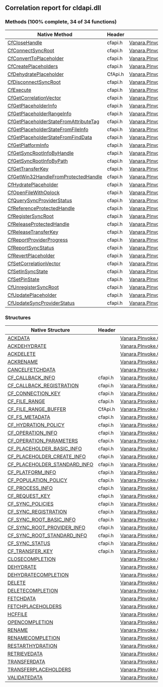 ## Correlation report for cldapi.dll  
### Methods (100% complete, 34 of 34 functions)  
Native Method | Header | Managed Method  
--- | --- | ---  
[CfCloseHandle](http://msdn2.microsoft.com/en-us/library/ECBEF685-0769-4AEA-8A0F-D5FBB70CBB09) | cfapi.h | [Vanara.PInvoke.CldApi.CfCloseHandle](https://github.com/dahall/Vanara/search?l=C%23&q=CfCloseHandle)  
[CfConnectSyncRoot](http://msdn2.microsoft.com/en-us/library/287DA978-9797-48DF-9C90-BA53BB82475C) | cfapi.h | [Vanara.PInvoke.CldApi.CfConnectSyncRoot](https://github.com/dahall/Vanara/search?l=C%23&q=CfConnectSyncRoot)  
[CfConvertToPlaceholder](http://msdn2.microsoft.com/en-us/library/FDDE9CB0-E1A2-46D6-94E0-228495675271) | cfapi.h | [Vanara.PInvoke.CldApi.CfConvertToPlaceholder](https://github.com/dahall/Vanara/search?l=C%23&q=CfConvertToPlaceholder)  
[CfCreatePlaceholders](http://msdn2.microsoft.com/en-us/library/96A6F62E-7F14-40B5-AB57-260DC9B1DF89) | cfapi.h | [Vanara.PInvoke.CldApi.CfCreatePlaceholders](https://github.com/dahall/Vanara/search?l=C%23&q=CfCreatePlaceholders)  
[CfDehydratePlaceholder](https://www.google.com/search?num=5&q=CfDehydratePlaceholder+site%3Amicrosoft.com) | CfApi.h | [Vanara.PInvoke.CldApi.CfDehydratePlaceholder](https://github.com/dahall/Vanara/search?l=C%23&q=CfDehydratePlaceholder)  
[CfDisconnectSyncRoot](http://msdn2.microsoft.com/en-us/library/AB09804A-257B-49A2-861E-B6E102D45182) | cfapi.h | [Vanara.PInvoke.CldApi.CfDisconnectSyncRoot](https://github.com/dahall/Vanara/search?l=C%23&q=CfDisconnectSyncRoot)  
[CfExecute](http://msdn2.microsoft.com/en-us/library/6AC8958D-B060-4468-9811-9BAB0E6A06D3) | cfapi.h | [Vanara.PInvoke.CldApi.CfExecute](https://github.com/dahall/Vanara/search?l=C%23&q=CfExecute)  
[CfGetCorrelationVector](http://msdn2.microsoft.com/en-us/library/3DB0AAFE-82DC-4707-8DB6-C52D4A9B2771) | cfapi.h | [Vanara.PInvoke.CldApi.CfGetCorrelationVector](https://github.com/dahall/Vanara/search?l=C%23&q=CfGetCorrelationVector)  
[CfGetPlaceholderInfo](http://msdn2.microsoft.com/en-us/library/D82269CF-8056-46CF-9832-AAE8767A854B) | cfapi.h | [Vanara.PInvoke.CldApi.CfGetPlaceholderInfo](https://github.com/dahall/Vanara/search?l=C%23&q=CfGetPlaceholderInfo)  
[CfGetPlaceholderRangeInfo](http://msdn2.microsoft.com/en-us/library/B7FE94BC-DC59-407D-85A6-9657E38975AB) | cfapi.h | [Vanara.PInvoke.CldApi.CfGetPlaceholderRangeInfo](https://github.com/dahall/Vanara/search?l=C%23&q=CfGetPlaceholderRangeInfo)  
[CfGetPlaceholderStateFromAttributeTag](http://msdn2.microsoft.com/en-us/library/D7B4FB60-3388-489F-9F55-153B53BBDA9F) | cfapi.h | [Vanara.PInvoke.CldApi.CfGetPlaceholderStateFromAttributeTag](https://github.com/dahall/Vanara/search?l=C%23&q=CfGetPlaceholderStateFromAttributeTag)  
[CfGetPlaceholderStateFromFileInfo](http://msdn2.microsoft.com/en-us/library/33DB8FAC-D2C9-4BBB-8505-1D9A680EA2BF) | cfapi.h | [Vanara.PInvoke.CldApi.CfGetPlaceholderStateFromFileInfo](https://github.com/dahall/Vanara/search?l=C%23&q=CfGetPlaceholderStateFromFileInfo)  
[CfGetPlaceholderStateFromFindData](http://msdn2.microsoft.com/en-us/library/1A8104BC-E9D1-4846-B91F-4CBEDB1FC542) | cfapi.h | [Vanara.PInvoke.CldApi.CfGetPlaceholderStateFromFindData](https://github.com/dahall/Vanara/search?l=C%23&q=CfGetPlaceholderStateFromFindData)  
[CfGetPlatformInfo](http://msdn2.microsoft.com/en-us/library/BCF51702-87C1-405B-A3FF-98F5D0DDA8D5) | cfapi.h | [Vanara.PInvoke.CldApi.CfGetPlatformInfo](https://github.com/dahall/Vanara/search?l=C%23&q=CfGetPlatformInfo)  
[CfGetSyncRootInfoByHandle](http://msdn2.microsoft.com/en-us/library/EC96CB4E-6BCE-49D9-9CDA-A24A9303B5CF) | cfapi.h | [Vanara.PInvoke.CldApi.CfGetSyncRootInfoByHandle](https://github.com/dahall/Vanara/search?l=C%23&q=CfGetSyncRootInfoByHandle)  
[CfGetSyncRootInfoByPath](http://msdn2.microsoft.com/en-us/library/0FEEF910-3545-4D94-BFF9-88AEE084F454) | cfapi.h | [Vanara.PInvoke.CldApi.CfGetSyncRootInfoByPath](https://github.com/dahall/Vanara/search?l=C%23&q=CfGetSyncRootInfoByPath)  
[CfGetTransferKey](http://msdn2.microsoft.com/en-us/library/07DDC46A-0C10-4677-A4B0-5A0406BBDAB7) | cfapi.h | [Vanara.PInvoke.CldApi.CfGetTransferKey](https://github.com/dahall/Vanara/search?l=C%23&q=CfGetTransferKey)  
[CfGetWin32HandleFromProtectedHandle](http://msdn2.microsoft.com/en-us/library/8C54B6F3-7709-4021-8965-E96B74DD3319) | cfapi.h | [Vanara.PInvoke.CldApi.CfGetWin32HandleFromProtectedHandle](https://github.com/dahall/Vanara/search?l=C%23&q=CfGetWin32HandleFromProtectedHandle)  
[CfHydratePlaceholder](http://msdn2.microsoft.com/en-us/library/4FFD7580-BF59-48D0-B6D7-516559914096) | cfapi.h | [Vanara.PInvoke.CldApi.CfHydratePlaceholder](https://github.com/dahall/Vanara/search?l=C%23&q=CfHydratePlaceholder)  
[CfOpenFileWithOplock](http://msdn2.microsoft.com/en-us/library/AFC48080-3B4A-4F6B-9122-25C2A025EA95) | cfapi.h | [Vanara.PInvoke.CldApi.CfOpenFileWithOplock](https://github.com/dahall/Vanara/search?l=C%23&q=CfOpenFileWithOplock)  
[CfQuerySyncProviderStatus](http://msdn2.microsoft.com/en-us/library/02E6197B-D84A-4E3F-A74C-F5DACAA60AF9) | cfapi.h | [Vanara.PInvoke.CldApi.CfQuerySyncProviderStatus](https://github.com/dahall/Vanara/search?l=C%23&q=CfQuerySyncProviderStatus)  
[CfReferenceProtectedHandle](http://msdn2.microsoft.com/en-us/library/C6281FD6-3A37-4D90-9B19-03DD23949C39) | cfapi.h | [Vanara.PInvoke.CldApi.CfReferenceProtectedHandle](https://github.com/dahall/Vanara/search?l=C%23&q=CfReferenceProtectedHandle)  
[CfRegisterSyncRoot](http://msdn2.microsoft.com/en-us/library/FAD56873-8812-42DC-9975-9507F73BD9E3) | cfapi.h | [Vanara.PInvoke.CldApi.CfRegisterSyncRoot](https://github.com/dahall/Vanara/search?l=C%23&q=CfRegisterSyncRoot)  
[CfReleaseProtectedHandle](http://msdn2.microsoft.com/en-us/library/BB63C5EE-92D7-4051-8198-09F50BBC75C5) | cfapi.h | [Vanara.PInvoke.CldApi.CfReleaseProtectedHandle](https://github.com/dahall/Vanara/search?l=C%23&q=CfReleaseProtectedHandle)  
[CfReleaseTransferKey](http://msdn2.microsoft.com/en-us/library/53B40C34-EB1F-445B-B1B3-B539C2FADECE) | cfapi.h | [Vanara.PInvoke.CldApi.CfReleaseTransferKey](https://github.com/dahall/Vanara/search?l=C%23&q=CfReleaseTransferKey)  
[CfReportProviderProgress](http://msdn2.microsoft.com/en-us/library/33AB46FD-200E-40FF-B061-5842C6433069) | cfapi.h | [Vanara.PInvoke.CldApi.CfReportProviderProgress](https://github.com/dahall/Vanara/search?l=C%23&q=CfReportProviderProgress)  
[CfReportSyncStatus](http://msdn2.microsoft.com/en-us/library/DC77D18A-CBF4-4172-815A-AB49A48D10B3) | cfapi.h | [Vanara.PInvoke.CldApi.CfReportSyncStatus](https://github.com/dahall/Vanara/search?l=C%23&q=CfReportSyncStatus)  
[CfRevertPlaceholder](http://msdn2.microsoft.com/en-us/library/D5404BB6-A066-4B5F-A355-A11A107610CE) | cfapi.h | [Vanara.PInvoke.CldApi.CfRevertPlaceholder](https://github.com/dahall/Vanara/search?l=C%23&q=CfRevertPlaceholder)  
[CfSetCorrelationVector](http://msdn2.microsoft.com/en-us/library/B9B05D24-BEE5-4BE6-95D5-C28466D69543) | cfapi.h | [Vanara.PInvoke.CldApi.CfSetCorrelationVector](https://github.com/dahall/Vanara/search?l=C%23&q=CfSetCorrelationVector)  
[CfSetInSyncState](http://msdn2.microsoft.com/en-us/library/1CB7955D-E530-4F34-8D67-BC608F8B6AF1) | cfapi.h | [Vanara.PInvoke.CldApi.CfSetInSyncState](https://github.com/dahall/Vanara/search?l=C%23&q=CfSetInSyncState)  
[CfSetPinState](http://msdn2.microsoft.com/en-us/library/8B279914-E23A-479B-8621-E83DE1978597) | cfapi.h | [Vanara.PInvoke.CldApi.CfSetPinState](https://github.com/dahall/Vanara/search?l=C%23&q=CfSetPinState)  
[CfUnregisterSyncRoot](http://msdn2.microsoft.com/en-us/library/B4DA85DB-A63A-45EB-9F71-9395AC026A0C) | cfapi.h | [Vanara.PInvoke.CldApi.CfUnregisterSyncRoot](https://github.com/dahall/Vanara/search?l=C%23&q=CfUnregisterSyncRoot)  
[CfUpdatePlaceholder](http://msdn2.microsoft.com/en-us/library/13F2BF9A-505F-4CFB-B008-7DDE85A3C581) | cfapi.h | [Vanara.PInvoke.CldApi.CfUpdatePlaceholder](https://github.com/dahall/Vanara/search?l=C%23&q=CfUpdatePlaceholder)  
[CfUpdateSyncProviderStatus](http://msdn2.microsoft.com/en-us/library/E0CB6CA2-439A-4919-95EF-B519ABBBB085) | cfapi.h | [Vanara.PInvoke.CldApi.CfUpdateSyncProviderStatus](https://github.com/dahall/Vanara/search?l=C%23&q=CfUpdateSyncProviderStatus)  
### Structures  
Native Structure | Header | Managed Structure  
--- | --- | ---  
[ACKDATA](https://www.google.com/search?num=5&q=ACKDATA+site%3Amicrosoft.com) |  | [Vanara.PInvoke.CldApi.CF_OPERATION_PARAMETERS.ACKDATA](https://github.com/dahall/Vanara/search?l=C%23&q=ACKDATA)  
[ACKDEHYDRATE](https://www.google.com/search?num=5&q=ACKDEHYDRATE+site%3Amicrosoft.com) |  | [Vanara.PInvoke.CldApi.CF_OPERATION_PARAMETERS.ACKDEHYDRATE](https://github.com/dahall/Vanara/search?l=C%23&q=ACKDEHYDRATE)  
[ACKDELETE](https://www.google.com/search?num=5&q=ACKDELETE+site%3Amicrosoft.com) |  | [Vanara.PInvoke.CldApi.CF_OPERATION_PARAMETERS.ACKDELETE](https://github.com/dahall/Vanara/search?l=C%23&q=ACKDELETE)  
[ACKRENAME](https://www.google.com/search?num=5&q=ACKRENAME+site%3Amicrosoft.com) |  | [Vanara.PInvoke.CldApi.CF_OPERATION_PARAMETERS.ACKRENAME](https://github.com/dahall/Vanara/search?l=C%23&q=ACKRENAME)  
[CANCELFETCHDATA](https://www.google.com/search?num=5&q=CANCELFETCHDATA+site%3Amicrosoft.com) |  | [Vanara.PInvoke.CldApi.CF_CALLBACK_PARAMETERS.CANCEL.CANCELFETCHDATA](https://github.com/dahall/Vanara/search?l=C%23&q=CANCELFETCHDATA)  
[CF_CALLBACK_INFO](http://msdn2.microsoft.com/en-us/library/EF24E61E-4AF7-4946-A326-1F045267AE01) | cfapi.h | [Vanara.PInvoke.CldApi.CF_CALLBACK_INFO](https://github.com/dahall/Vanara/search?l=C%23&q=CF_CALLBACK_INFO)  
[CF_CALLBACK_REGISTRATION](http://msdn2.microsoft.com/en-us/library/F1633983-DAB2-4072-AA9E-DC7015E6B988) | cfapi.h | [Vanara.PInvoke.CldApi.CF_CALLBACK_REGISTRATION](https://github.com/dahall/Vanara/search?l=C%23&q=CF_CALLBACK_REGISTRATION)  
[CF_CONNECTION_KEY](https://www.google.com/search?num=5&q=CF_CONNECTION_KEY+site%3Amicrosoft.com) | cfapi.h | [Vanara.PInvoke.CldApi.CF_CONNECTION_KEY](https://github.com/dahall/Vanara/search?l=C%23&q=CF_CONNECTION_KEY)  
[CF_FILE_RANGE](http://msdn2.microsoft.com/en-us/library/DAE43446-725E-490B-AE1B-EA6CB31F4358) | cfapi.h | [Vanara.PInvoke.CldApi.CF_FILE_RANGE](https://github.com/dahall/Vanara/search?l=C%23&q=CF_FILE_RANGE)  
[CF_FILE_RANGE_BUFFER](https://www.google.com/search?num=5&q=CF_FILE_RANGE_BUFFER+site%3Amicrosoft.com) | CfApi.h | [Vanara.PInvoke.CldApi.CF_FILE_RANGE_BUFFER](https://github.com/dahall/Vanara/search?l=C%23&q=CF_FILE_RANGE_BUFFER)  
[CF_FS_METADATA](http://msdn2.microsoft.com/en-us/library/A6D4473A-C93A-4B56-9EB0-9B44A56E5D28) | cfapi.h | [Vanara.PInvoke.CldApi.CF_FS_METADATA](https://github.com/dahall/Vanara/search?l=C%23&q=CF_FS_METADATA)  
[CF_HYDRATION_POLICY](http://msdn2.microsoft.com/en-us/library/1541E108-7AE4-4899-8940-94FD264C1B10) | cfapi.h | [Vanara.PInvoke.CldApi.CF_HYDRATION_POLICY](https://github.com/dahall/Vanara/search?l=C%23&q=CF_HYDRATION_POLICY)  
[CF_OPERATION_INFO](http://msdn2.microsoft.com/en-us/library/4AE9A968-1325-4EFF-8F5B-8F465740B0C4) | cfapi.h | [Vanara.PInvoke.CldApi.CF_OPERATION_INFO](https://github.com/dahall/Vanara/search?l=C%23&q=CF_OPERATION_INFO)  
[CF_OPERATION_PARAMETERS](http://msdn2.microsoft.com/en-us/library/668C682E-47C2-41BC-A4F9-AA2F2B516F54) | cfapi.h | [Vanara.PInvoke.CldApi.CF_OPERATION_PARAMETERS](https://github.com/dahall/Vanara/search?l=C%23&q=CF_OPERATION_PARAMETERS)  
[CF_PLACEHOLDER_BASIC_INFO](http://msdn2.microsoft.com/en-us/library/77367235-342D-4BBC-B910-FE798E14B588) | cfapi.h | [Vanara.PInvoke.CldApi.CF_PLACEHOLDER_BASIC_INFO](https://github.com/dahall/Vanara/search?l=C%23&q=CF_PLACEHOLDER_BASIC_INFO)  
[CF_PLACEHOLDER_CREATE_INFO](http://msdn2.microsoft.com/en-us/library/2DC1FF5F-FBFD-45CA-8CD5-B2F586C22778) | cfapi.h | [Vanara.PInvoke.CldApi.CF_PLACEHOLDER_CREATE_INFO](https://github.com/dahall/Vanara/search?l=C%23&q=CF_PLACEHOLDER_CREATE_INFO)  
[CF_PLACEHOLDER_STANDARD_INFO](http://msdn2.microsoft.com/en-us/library/F0CDC9CD-7D31-4854-9568-8F13516C6D15) | cfapi.h | [Vanara.PInvoke.CldApi.CF_PLACEHOLDER_STANDARD_INFO](https://github.com/dahall/Vanara/search?l=C%23&q=CF_PLACEHOLDER_STANDARD_INFO)  
[CF_PLATFORM_INFO](http://msdn2.microsoft.com/en-us/library/BEB1CBF0-05FB-4D48-AC43-AA957F2208DB) | cfapi.h | [Vanara.PInvoke.CldApi.CF_PLATFORM_INFO](https://github.com/dahall/Vanara/search?l=C%23&q=CF_PLATFORM_INFO)  
[CF_POPULATION_POLICY](http://msdn2.microsoft.com/en-us/library/043EBBF8-4077-429B-B959-55E0623520E2) | cfapi.h | [Vanara.PInvoke.CldApi.CF_POPULATION_POLICY](https://github.com/dahall/Vanara/search?l=C%23&q=CF_POPULATION_POLICY)  
[CF_PROCESS_INFO](http://msdn2.microsoft.com/en-us/library/912433E9-DC49-41BA-85F7-1A0AF9F88159) | cfapi.h | [Vanara.PInvoke.CldApi.CF_PROCESS_INFO](https://github.com/dahall/Vanara/search?l=C%23&q=CF_PROCESS_INFO)  
[CF_REQUEST_KEY](https://www.google.com/search?num=5&q=CF_REQUEST_KEY+site%3Amicrosoft.com) | cfapi.h | [Vanara.PInvoke.CldApi.CF_REQUEST_KEY](https://github.com/dahall/Vanara/search?l=C%23&q=CF_REQUEST_KEY)  
[CF_SYNC_POLICIES](http://msdn2.microsoft.com/en-us/library/5BCD0958-1FED-4F97-A4B4-2EB354E85BF6) | cfapi.h | [Vanara.PInvoke.CldApi.CF_SYNC_POLICIES](https://github.com/dahall/Vanara/search?l=C%23&q=CF_SYNC_POLICIES)  
[CF_SYNC_REGISTRATION](http://msdn2.microsoft.com/en-us/library/F4D535FA-A0F5-4B4E-8409-0DD13C78A94E) | cfapi.h | [Vanara.PInvoke.CldApi.CF_SYNC_REGISTRATION](https://github.com/dahall/Vanara/search?l=C%23&q=CF_SYNC_REGISTRATION)  
[CF_SYNC_ROOT_BASIC_INFO](http://msdn2.microsoft.com/en-us/library/7499D9DD-BAF6-449A-A34E-CEAE3EE10543) | cfapi.h | [Vanara.PInvoke.CldApi.CF_SYNC_ROOT_BASIC_INFO](https://github.com/dahall/Vanara/search?l=C%23&q=CF_SYNC_ROOT_BASIC_INFO)  
[CF_SYNC_ROOT_PROVIDER_INFO](http://msdn2.microsoft.com/en-us/library/9EBC64B5-7FB3-41AA-BCB2-29B3E444B463) | cfapi.h | [Vanara.PInvoke.CldApi.CF_SYNC_ROOT_PROVIDER_INFO](https://github.com/dahall/Vanara/search?l=C%23&q=CF_SYNC_ROOT_PROVIDER_INFO)  
[CF_SYNC_ROOT_STANDARD_INFO](http://msdn2.microsoft.com/en-us/library/17E409FB-2997-432C-977F-BEBF53068B42) | cfapi.h | [Vanara.PInvoke.CldApi.CF_SYNC_ROOT_STANDARD_INFO](https://github.com/dahall/Vanara/search?l=C%23&q=CF_SYNC_ROOT_STANDARD_INFO)  
[CF_SYNC_STATUS](http://msdn2.microsoft.com/en-us/library/F80CBBAE-605B-4C1E-BDA5-A4B155F9D079) | cfapi.h | [Vanara.PInvoke.CldApi.CF_SYNC_STATUS](https://github.com/dahall/Vanara/search?l=C%23&q=CF_SYNC_STATUS)  
[CF_TRANSFER_KEY](https://www.google.com/search?num=5&q=CF_TRANSFER_KEY+site%3Amicrosoft.com) | cfapi.h | [Vanara.PInvoke.CldApi.CF_TRANSFER_KEY](https://github.com/dahall/Vanara/search?l=C%23&q=CF_TRANSFER_KEY)  
[CLOSECOMPLETION](https://www.google.com/search?num=5&q=CLOSECOMPLETION+site%3Amicrosoft.com) |  | [Vanara.PInvoke.CldApi.CF_CALLBACK_PARAMETERS.CLOSECOMPLETION](https://github.com/dahall/Vanara/search?l=C%23&q=CLOSECOMPLETION)  
[DEHYDRATE](https://www.google.com/search?num=5&q=DEHYDRATE+site%3Amicrosoft.com) |  | [Vanara.PInvoke.CldApi.CF_CALLBACK_PARAMETERS.DEHYDRATE](https://github.com/dahall/Vanara/search?l=C%23&q=DEHYDRATE)  
[DEHYDRATECOMPLETION](https://www.google.com/search?num=5&q=DEHYDRATECOMPLETION+site%3Amicrosoft.com) |  | [Vanara.PInvoke.CldApi.CF_CALLBACK_PARAMETERS.DEHYDRATECOMPLETION](https://github.com/dahall/Vanara/search?l=C%23&q=DEHYDRATECOMPLETION)  
[DELETE](https://www.google.com/search?num=5&q=DELETE+site%3Amicrosoft.com) |  | [Vanara.PInvoke.CldApi.CF_CALLBACK_PARAMETERS.DELETE](https://github.com/dahall/Vanara/search?l=C%23&q=DELETE)  
[DELETECOMPLETION](https://www.google.com/search?num=5&q=DELETECOMPLETION+site%3Amicrosoft.com) |  | [Vanara.PInvoke.CldApi.CF_CALLBACK_PARAMETERS.DELETECOMPLETION](https://github.com/dahall/Vanara/search?l=C%23&q=DELETECOMPLETION)  
[FETCHDATA](https://www.google.com/search?num=5&q=FETCHDATA+site%3Amicrosoft.com) |  | [Vanara.PInvoke.CldApi.CF_CALLBACK_PARAMETERS.FETCHDATA](https://github.com/dahall/Vanara/search?l=C%23&q=FETCHDATA)  
[FETCHPLACEHOLDERS](https://www.google.com/search?num=5&q=FETCHPLACEHOLDERS+site%3Amicrosoft.com) |  | [Vanara.PInvoke.CldApi.CF_CALLBACK_PARAMETERS.FETCHPLACEHOLDERS](https://github.com/dahall/Vanara/search?l=C%23&q=FETCHPLACEHOLDERS)  
[HCFFILE](https://www.google.com/search?num=5&q=HCFFILE+site%3Amicrosoft.com) |  | [Vanara.PInvoke.CldApi.HCFFILE](https://github.com/dahall/Vanara/search?l=C%23&q=HCFFILE)  
[OPENCOMPLETION](https://www.google.com/search?num=5&q=OPENCOMPLETION+site%3Amicrosoft.com) |  | [Vanara.PInvoke.CldApi.CF_CALLBACK_PARAMETERS.OPENCOMPLETION](https://github.com/dahall/Vanara/search?l=C%23&q=OPENCOMPLETION)  
[RENAME](https://www.google.com/search?num=5&q=RENAME+site%3Amicrosoft.com) |  | [Vanara.PInvoke.CldApi.CF_CALLBACK_PARAMETERS.RENAME](https://github.com/dahall/Vanara/search?l=C%23&q=RENAME)  
[RENAMECOMPLETION](https://www.google.com/search?num=5&q=RENAMECOMPLETION+site%3Amicrosoft.com) |  | [Vanara.PInvoke.CldApi.CF_CALLBACK_PARAMETERS.RENAMECOMPLETION](https://github.com/dahall/Vanara/search?l=C%23&q=RENAMECOMPLETION)  
[RESTARTHYDRATION](https://www.google.com/search?num=5&q=RESTARTHYDRATION+site%3Amicrosoft.com) |  | [Vanara.PInvoke.CldApi.CF_OPERATION_PARAMETERS.RESTARTHYDRATION](https://github.com/dahall/Vanara/search?l=C%23&q=RESTARTHYDRATION)  
[RETRIEVEDATA](https://www.google.com/search?num=5&q=RETRIEVEDATA+site%3Amicrosoft.com) |  | [Vanara.PInvoke.CldApi.CF_OPERATION_PARAMETERS.RETRIEVEDATA](https://github.com/dahall/Vanara/search?l=C%23&q=RETRIEVEDATA)  
[TRANSFERDATA](https://www.google.com/search?num=5&q=TRANSFERDATA+site%3Amicrosoft.com) |  | [Vanara.PInvoke.CldApi.CF_OPERATION_PARAMETERS.TRANSFERDATA](https://github.com/dahall/Vanara/search?l=C%23&q=TRANSFERDATA)  
[TRANSFERPLACEHOLDERS](https://www.google.com/search?num=5&q=TRANSFERPLACEHOLDERS+site%3Amicrosoft.com) |  | [Vanara.PInvoke.CldApi.CF_OPERATION_PARAMETERS.TRANSFERPLACEHOLDERS](https://github.com/dahall/Vanara/search?l=C%23&q=TRANSFERPLACEHOLDERS)  
[VALIDATEDATA](https://www.google.com/search?num=5&q=VALIDATEDATA+site%3Amicrosoft.com) |  | [Vanara.PInvoke.CldApi.CF_CALLBACK_PARAMETERS.VALIDATEDATA](https://github.com/dahall/Vanara/search?l=C%23&q=VALIDATEDATA)  
